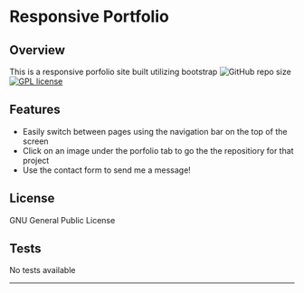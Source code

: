 # Responsive Portfolio


## Overview

This is a responsive porfolio site built utilizing bootstrap
![GitHub repo size](https://img.shields.io/github/repo-size/katiec2116/responsive-portfolio)   [![GPL license](https://img.shields.io/badge/License-GPL-blue.svg)](http://perso.crans.org/besson/LICENSE.html)

## Features

- Easily switch between pages using the navigation bar on the top of the screen
- Click on an image under the porfolio tab to go the the repositiory for that project
- Use the contact form to send me a message!







## License

GNU General Public License


## Tests

No tests available

---

